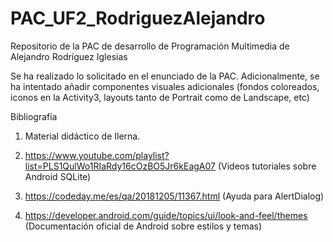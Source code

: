 # PAC_UF2_RodriguezAlejandro
Repositorio de la PAC de desarrollo de Programación Multimedia de Alejandro Rodríguez Iglesias

Se ha realizado lo solicitado en el enunciado de la PAC. Adicionalmente, se ha intentado añadir componentes visuales adicionales 
(fondos coloreados, iconos en la Activity3, layouts tanto de Portrait como de Landscape, etc)

Bibliografía

1.	Material didáctico de Ilerna.

2.	https://www.youtube.com/playlist?list=PLS1QulWo1RIaRdy16cOzBO5Jr6kEagA07 (Videos tutoriales sobre Android SQLite)


3.	https://codeday.me/es/qa/20181205/11367.html (Ayuda para AlertDialog)

4.	https://developer.android.com/guide/topics/ui/look-and-feel/themes (Documentación oficial de Android sobre estilos y temas)
